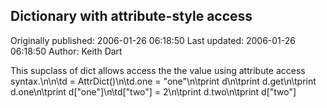 ## Dictionary with attribute-style access

Originally published: 2006-01-26 06:18:50
Last updated: 2006-01-26 06:18:50
Author: Keith Dart

This supclass of dict allows access the the value using attribute access syntax.\n\n\td = AttrDict()\n\td.one = "one"\n\tprint d\n\tprint d.get\n\tprint d.one\n\tprint d["one"]\n\td["two"] = 2\n\tprint d.two\n\tprint d["two"]
